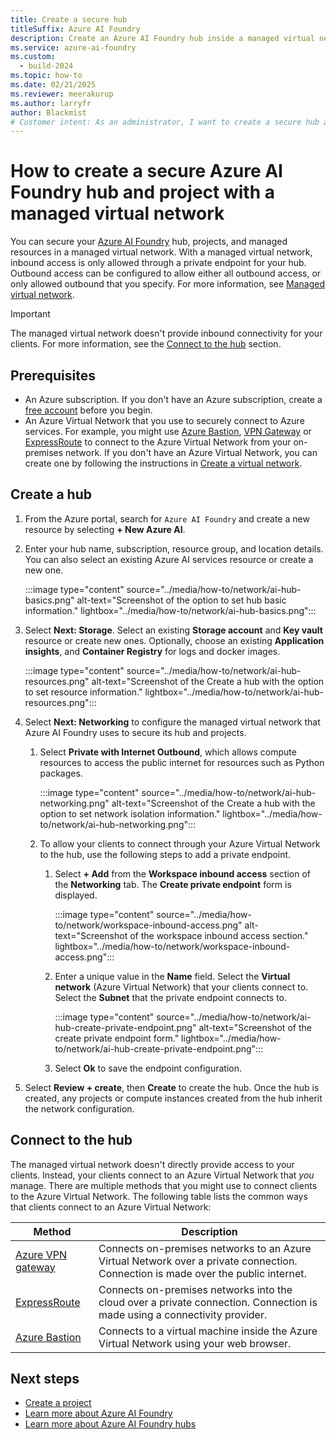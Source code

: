 ```yaml
---
title: Create a secure hub
titleSuffix: Azure AI Foundry
description: Create an Azure AI Foundry hub inside a managed virtual network. The managed virtual network secures access to managed resources such as computes.
ms.service: azure-ai-foundry
ms.custom:
  - build-2024
ms.topic: how-to
ms.date: 02/21/2025
ms.reviewer: meerakurup 
ms.author: larryfr
author: Blackmist
# Customer intent: As an administrator, I want to create a secure hub and project with a managed virtual network so that I can secure access to the Azure AI Foundry hub and project resources.
---
```


# How to create a secure Azure AI Foundry hub and project with a managed virtual network

You can secure your [Azure AI Foundry](https://ai.azure.com) hub, projects, and managed resources in a managed virtual network. With a managed virtual network, inbound access is only allowed through a private endpoint for your hub. Outbound access can be configured to allow either all outbound access, or only allowed outbound that you specify. For more information, see [Managed virtual network](configure-managed-network.md).

> [!IMPORTANT]
> The managed virtual network doesn't provide inbound connectivity for your clients. For more information, see the [Connect to the hub](#connect-to-the-hub) section. 

## Prerequisites

- An Azure subscription. If you don't have an Azure subscription, create a [free account](https://azure.microsoft.com/free) before you begin.
- An Azure Virtual Network that you use to securely connect to Azure services. For example, you might use [Azure Bastion](/azure/bastion/bastion-overview), [VPN Gateway](/azure/vpn-gateway/vpn-gateway-about-vpngateways) or [ExpressRoute](/azure/expressroute/expressroute-introduction) to connect to the Azure Virtual Network from your on-premises network. If you don't have an Azure Virtual Network, you can create one by following the instructions in [Create a virtual network](/azure/virtual-network/quick-create-portal).

## Create a hub

1. From the Azure portal, search for `Azure AI Foundry` and create a new resource by selecting **+ New Azure AI**.
1. Enter your hub name, subscription, resource group, and location details. You can also select an existing Azure AI services resource or create a new one.

    :::image type="content" source="../media/how-to/network/ai-hub-basics.png" alt-text="Screenshot of the option to set hub basic information." lightbox="../media/how-to/network/ai-hub-basics.png":::

1. Select **Next: Storage**. Select an existing **Storage account** and **Key vault** resource or create new ones. Optionally, choose an existing **Application insights**, and **Container Registry** for logs and docker images.

    :::image type="content" source="../media/how-to/network/ai-hub-resources.png" alt-text="Screenshot of the Create a hub with the option to set resource information." lightbox="../media/how-to/network/ai-hub-resources.png"::: 

1. Select **Next: Networking** to configure the managed virtual network that Azure AI Foundry uses to secure its hub and projects.
    
    1. Select **Private with Internet Outbound**, which allows compute resources to access the public internet for resources such as Python packages.

        :::image type="content" source="../media/how-to/network/ai-hub-networking.png" alt-text="Screenshot of the Create a hub with the option to set network isolation information." lightbox="../media/how-to/network/ai-hub-networking.png":::

    1. To allow your clients to connect through your Azure Virtual Network to the hub, use the following steps to add a private endpoint.
    
        1. Select **+ Add** from the **Workspace inbound access** section of the **Networking** tab. The **Create private endpoint** form is displayed.
        
            :::image type="content" source="../media/how-to/network/workspace-inbound-access.png" alt-text="Screenshot of the workspace inbound access section." lightbox="../media/how-to/network/workspace-inbound-access.png":::

        1. Enter a unique value in the **Name** field. Select the **Virtual network** (Azure Virtual Network) that your clients connect to. Select the **Subnet** that the private endpoint connects to.
        
            :::image type="content" source="../media/how-to/network/ai-hub-create-private-endpoint.png" alt-text="Screenshot of the create private endpoint form." lightbox="../media/how-to/network/ai-hub-create-private-endpoint.png":::

        1. Select **Ok** to save the endpoint configuration.

1. Select **Review + create**, then **Create** to create the hub. Once the hub is created, any projects or compute instances created from the hub inherit the network configuration.

## Connect to the hub

The managed virtual network doesn't directly provide access to your clients. Instead, your clients connect to an Azure Virtual Network that *you* manage. There are multiple methods that you might use to connect clients to the Azure Virtual Network. The following table lists the common ways that clients connect to an Azure Virtual Network:

| Method | Description |
| ----- | ----- |
| [Azure VPN gateway](/azure/vpn-gateway/vpn-gateway-about-vpngateways) | Connects on-premises networks to an Azure Virtual Network over a private connection. Connection is made over the public internet. |
| [ExpressRoute](https://azure.microsoft.com/services/expressroute/) | Connects on-premises networks into the cloud over a private connection. Connection is made using a connectivity provider. |
| [Azure Bastion](/azure/bastion/bastion-overview) | Connects to a virtual machine inside the Azure Virtual Network using your web browser. |

## Next steps

- [Create a project](create-projects.md)
- [Learn more about Azure AI Foundry](../what-is-ai-studio.md)
- [Learn more about Azure AI Foundry hubs](../concepts/ai-resources.md)

